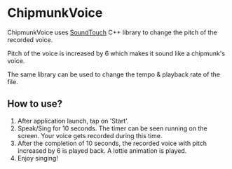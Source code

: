 # ChipmunkVoice

ChipmunkVoice uses [SoundTouch](https://www.surina.net/soundtouch/) C++ library to change the pitch of the recorded voice.

Pitch of the voice is increased by 6 which makes it sound like a chipmunk's voice.

The same library can be used to change the tempo & playback rate of the file.

## How to use?

1. After application launch, tap on 'Start'.
2. Speak/Sing for 10 seconds. The timer can be seen running on the screen. Your voice gets recorded during this time.
3. After the completion of 10 seconds, the recorded voice with pitch increased by 6 is played back. A lottie animation is played.
4. Enjoy singing!
